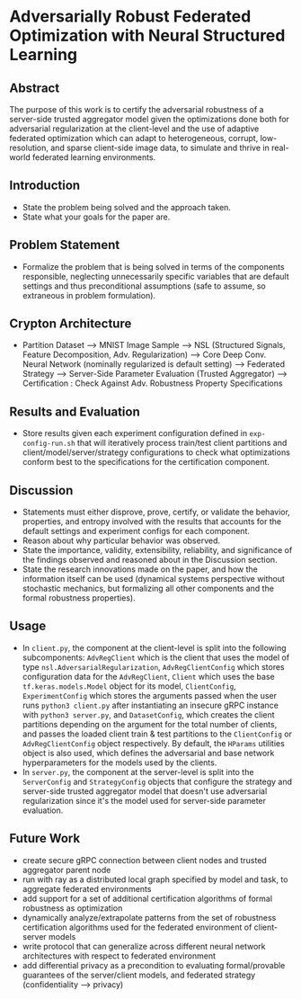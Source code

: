 # Adversarially Robust Federated Optimization with Neural Structured Learning

## Abstract
The purpose of this work is to certify the adversarial robustness of a server-side trusted aggregator model given the optimizations done both for adversarial regularization at the client-level and the use of adaptive federated optimization which can adapt to heterogeneous, corrupt, low-resolution, and sparse client-side image data, to simulate and thrive in real-world federated learning environments.

## Introduction
- State the problem being solved and the approach taken.
- State what your goals for the paper are.

## Problem Statement
- Formalize the problem that is being solved in terms of the components responsible, neglecting unnecessarily specific variables that are default settings and thus preconditional assumptions (safe to assume, so extraneous in problem formulation).

## Crypton Architecture
- Partition Dataset --> MNIST Image Sample --> NSL (Structured Signals, Feature Decomposition, Adv. Regularization) --> Core Deep Conv. Neural Network (nominally regularized is default setting) --> Federated Strategy --> Server-Side Parameter Evaluation (Trusted Aggregator) --> Certification : Check Against Adv. Robustness Property Specifications

## Results and Evaluation
- Store results given each experiment configuration defined in `exp-config-run.sh` that will iteratively process train/test client partitions and client/model/server/strategy configurations to check what optimizations conform best to the specifications for the certification component.

## Discussion
- Statements must either disprove, prove, certify, or validate the behavior, properties, and entropy involved with the results that accounts for the default settings and experiment configs for each component.
- Reason about why particular behavior was observed.
- State the importance, validity, extensibility, reliability, and significance of the findings observed and reasoned about in the Discussion section.
- State the research innovations made on the paper, and how the information itself can be used (dynamical systems perspective without stochastic mechanics, but formalizing all other components and the formal robustness properties).

## Usage
- In `client.py`, the component at the client-level is split into the following subcomponents: `AdvRegClient` which is the client that uses the model of type `nsl.AdversarialRegularization`, `AdvRegClientConfig` which stores configuration data for the `AdvRegClient`, `Client` which uses the base `tf.keras.models.Model` object for its model, `ClientConfig`, `ExperimentConfig` which stores the arguments passed when the user runs `python3 client.py` after instantiating an insecure gRPC instance with `python3 server.py`, and `DatasetConfig`, which creates the client partitions depending on the argument for the total number of clients, and passes the loaded client train & test partitions to the `ClientConfig` or `AdvRegClientConfig` object respectively. By default, the `HParams` utilities object is also used, which defines the adversarial and base network hyperparameters for the models used by the clients.
- In `server.py`, the component at the server-level is split into the `ServerConfig` and `StrategyConfig` objects that configure the strategy and server-side trusted aggregator model that doesn't use adversarial regularization since it's the model used for server-side parameter evaluation.

## Future Work
- create secure gRPC connection between client nodes and trusted aggregator parent node
- run with ray as a distributed local graph specified by model and task, to aggregate federated environments
- add support for a set of additional certification algorithms of formal robustness as optimization
- dynamically analyze/extrapolate patterns from the set of robustness certification algorithms used for the federated environment of client-server models
- write protocol that can generalize across different neural network architectures with respect to federated environment
- add differential privacy as a precondition to evaluating formal/provable guarantees of the server/client models, and federated strategy (confidentiality --> privacy)


